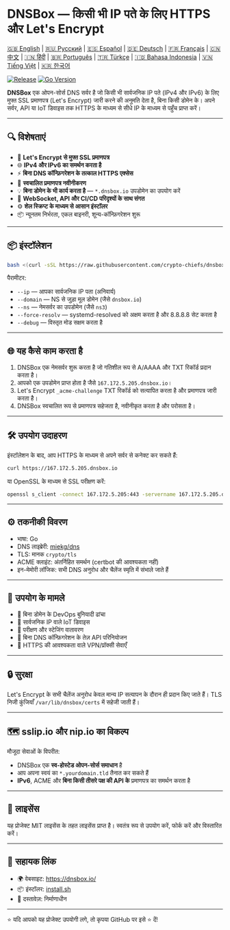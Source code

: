 # DNSBox — किसी भी IP पते के लिए HTTPS और Let's Encrypt

[🇬🇧 English](../README.md) | [🇷🇺 Русский](/doc/README.ru.md) | [🇪🇸 Español](/doc/README.es.md) | [🇩🇪 Deutsch](/doc/README.de.md) | [🇫🇷 Français](/doc/README.fr.md) | [🇨🇳 中文](/doc/README.zh.md) | [🇮🇳 हिंदी](/doc/README.hi.md) | [🇧🇷 Português](/doc/README.pt.md) | [🇹🇷 Türkçe](/doc/README.tr.md) | [🇮🇩 Bahasa Indonesia](/doc/README.id.md) | [🇻🇳 Tiếng Việt](/doc/README.vi.md) | [🇰🇷 한국어](/doc/README.ko.md)

[![Release](https://img.shields.io/github/v/release/crypto-chiefs/dnsbox)](https://github.com/crypto-chiefs/dnsbox/releases)
[![Go Version](https://img.shields.io/github/go-mod/go-version/crypto-chiefs/dnsbox)](../go.mod)

**DNSBox** एक ओपन-सोर्स DNS सर्वर है जो किसी भी सार्वजनिक IP पते (IPv4 और IPv6) के लिए मुफ्त SSL प्रमाणपत्र (Let's Encrypt) जारी करने की अनुमति देता है, बिना किसी डोमेन के। अपने सर्वर, API या IoT डिवाइस तक HTTPS के माध्यम से सीधे IP के माध्यम से पहुँच प्राप्त करें।

---

## 🔍 विशेषताएं

- 🔐 **Let's Encrypt से मुफ्त SSL प्रमाणपत्र**
- 🌐 **IPv4 और IPv6 का समर्थन करता है**
- ⚡ **बिना DNS कॉन्फ़िगरेशन के तत्काल HTTPS एक्सेस**
- 🔄 **स्वचालित प्रमाणपत्र नवीनीकरण**
- 💡 **बिना डोमेन के भी कार्य करता है** — `*.dnsbox.io` उपडोमेन का उपयोग करें
- 🧩 **WebSocket, API और CI/CD परिदृश्यों के साथ संगत**
- ⚙️ **शेल स्क्रिप्ट के माध्यम से आसान इंस्टॉलर**
- 📦 न्यूनतम निर्भरता, एकल बाइनरी, शून्य-कॉन्फ़िगरेशन शुरू

---

## 📦 इंस्टॉलेशन

```bash
bash <(curl -sSL https://raw.githubusercontent.com/crypto-chiefs/dnsbox/main/scripts/install.sh) --ip=167.172.5.205 --domain=dnsbox.io --ns=ns3
```

पैरामीटर:
- `--ip` — आपका सार्वजनिक IP पता (अनिवार्य)
- `--domain` — NS से जुड़ा मूल डोमेन (जैसे `dnsbox.io`)
- `--ns` — नेमसर्वर का उपडोमेन (जैसे `ns3`)
- `--force-resolv` — systemd-resolved को अक्षम करता है और 8.8.8.8 सेट करता है
- `--debug` — विस्तृत मोड सक्षम करता है

---

## 🌐 यह कैसे काम करता है

1. DNSBox एक नेमसर्वर शुरू करता है जो गतिशील रूप से A/AAAA और TXT रिकॉर्ड प्रदान करता है।
2. आपको एक उपडोमेन प्राप्त होता है जैसे `167.172.5.205.dnsbox.io`।
3. Let's Encrypt `_acme-challenge` TXT रिकॉर्ड को सत्यापित करता है और प्रमाणपत्र जारी करता है।
4. DNSBox स्वचालित रूप से प्रमाणपत्र सहेजता है, नवीनीकृत करता है और परोसता है।

---

## 🛠 उपयोग उदाहरण

इंस्टॉलेशन के बाद, आप HTTPS के माध्यम से अपने सर्वर से कनेक्ट कर सकते हैं:

```bash
curl https://167.172.5.205.dnsbox.io
```

या OpenSSL के माध्यम से SSL परीक्षण करें:

```bash
openssl s_client -connect 167.172.5.205:443 -servername 167.172.5.205.dnsbox.io
```

---

## ⚙️ तकनीकी विवरण

- भाषा: Go
- DNS लाइब्रेरी: [miekg/dns](https://github.com/miekg/dns)
- TLS: मानक `crypto/tls`
- ACME क्लाइंट: अंतर्निहित समर्थन (certbot की आवश्यकता नहीं)
- इन-मेमोरी लॉजिक: सभी DNS अनुरोध और चैलेंज स्मृति में संभाले जाते हैं

---

## 🧪 उपयोग के मामले

- 🔧 बिना डोमेन के DevOps बुनियादी ढांचा
- 📡 सार्वजनिक IP वाले IoT डिवाइस
- 🧪 परीक्षण और स्टेजिंग वातावरण
- 🚀 बिना DNS कॉन्फ़िगरेशन के तेज़ API परिनियोजन
- 🔐 HTTPS की आवश्यकता वाले VPN/प्रॉक्सी सेवाएँ

---

## 🔒 सुरक्षा

Let's Encrypt के सभी चैलेंज अनुरोध केवल मान्य IP सत्यापन के दौरान ही प्रदान किए जाते हैं। TLS निजी कुंजियाँ `/var/lib/dnsbox/certs` में सहेजी जाती हैं।

---

## 🗺 sslip.io और nip.io का विकल्प

मौजूदा सेवाओं के विपरीत:
- DNSBox एक **स्व-होस्टेड ओपन-सोर्स समाधान** है
- आप अपना स्वयं का `*.yourdomain.tld` तैनात कर सकते हैं
- **IPv6**, ACME और **बिना किसी तीसरे पक्ष की API के** प्रमाणपत्र का समर्थन करता है

---

## 📜 लाइसेंस

यह प्रोजेक्ट MIT लाइसेंस के तहत लाइसेंस प्राप्त है। स्वतंत्र रूप से उपयोग करें, फोर्क करें और विस्तारित करें।

---

## 🔗 सहायक लिंक

- 🌍 वेबसाइट: https://dnsbox.io/
- 📦 इंस्टॉलर: [install.sh](https://github.com/crypto-chiefs/dnsbox/blob/main/scripts/install.sh)
- 📖 दस्तावेज़: निर्माणाधीन

---

⭐ यदि आपको यह प्रोजेक्ट उपयोगी लगे, तो कृपया GitHub पर इसे ⭐ दें!

